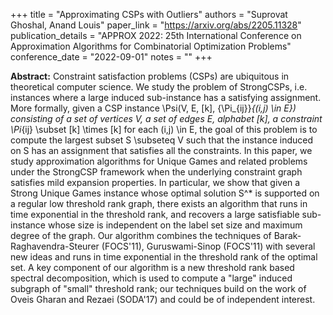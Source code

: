 +++
title = "Approximating CSPs with Outliers"
authors = "Suprovat Ghoshal, Anand Louis"
paper_link = "https://arxiv.org/abs/2205.11328"
publication_details = "APPROX 2022: 25th International Conference on Approximation Algorithms for Combinatorial Optimization Problems"
conference_date = "2022-09-01"
notes = ""
+++

<b>Abstract:</b>
Constraint satisfaction problems (CSPs) are ubiquitous in theoretical computer science. We study the problem of StrongCSPs, i.e. instances where a large induced sub-instance has a satisfying assignment. More formally, given a CSP instance \Psi(V, E, [k], \{\Pi_{ij}\}_{(i,j) \in E}) consisting of a set of vertices V, a set of edges E, alphabet [k], a constraint \Pi_{ij} \subset [k] \times [k] for each (i,j) \in E, the goal of this problem is to compute the largest subset S \subseteq V such that the instance induced on S has an assignment that satisfies all the constraints. 
In this paper, we study approximation algorithms for Unique Games and related problems under the StrongCSP framework when the underlying constraint graph satisfies mild expansion properties. In particular, we show that given a Strong Unique Games instance whose optimal solution S^* is supported on a regular low threshold rank graph, there exists an algorithm that runs in time exponential in the threshold rank, and recovers a large satisfiable sub-instance whose size is independent on the label set size and maximum degree of the graph. Our algorithm combines the techniques of Barak-Raghavendra-Steurer (FOCS'11), Guruswami-Sinop (FOCS'11) with several new ideas and runs in time exponential in the threshold rank of the optimal set. A key component of our algorithm is a new threshold rank based spectral decomposition, which is used to compute a "large" induced subgraph of "small" threshold rank; our techniques build on the work of Oveis Gharan and Rezaei (SODA'17) and could be of independent interest.